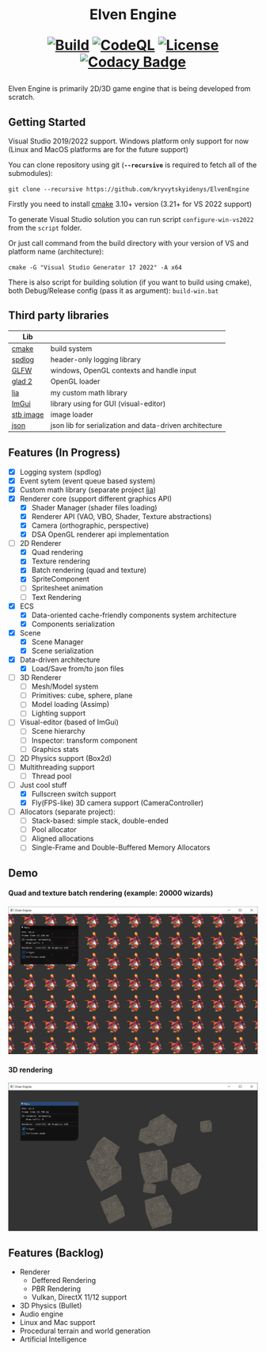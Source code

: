 <h1 align="center"> Elven Engine 
<br/>
  
[![Build](https://github.com/denyskryvytskyi/ElvenEngine/actions/workflows/cmake.yml/badge.svg)](https://github.com/denyskryvytskyi/ElvenEngine/actions/workflows/cmake.yml)
[![CodeQL](https://github.com/denyskryvytskyi/ElvenEngine/actions/workflows/codeql.yml/badge.svg)](https://github.com/denyskryvytskyi/ElvenEngine/actions/workflows/codeql.yml)
[![License](https://img.shields.io/github/license/denyskryvytskyi/ElvenEngine)](https://github.com/denyskryvytskyi/ElvenEngine/blob/master/LICENSE)
[![Codacy Badge](https://app.codacy.com/project/badge/Grade/493f09fda55b43f68886f52be5240d27)](https://www.codacy.com/gh/denyskryvytskyi/ElvenEngine/dashboard?utm_source=github.com&amp;utm_medium=referral&amp;utm_content=denyskryvytskyi/ElvenEngine&amp;utm_campaign=Badge_Grade)

  
</h1>

Elven Engine is primarily 2D/3D game engine that is being developed from scratch.

## Getting Started

Visual Studio 2019/2022 support.
Windows platform only support for now (Linux and MacOS platforms are for the future support)

You can clone repository using git (**`--recursive`** is required to fetch all of the submodules):

`git clone --recursive https://github.com/kryvytskyidenys/ElvenEngine`

Firstly you need to install [cmake](https://cmake.org/) 3.10+ version (3.21+ for VS 2022 support)

To generate Visual Studio solution you can run script `configure-win-vs2022` from the `script` folder.

Or just call command from the build directory with your version of VS and platform name (architecture):

`cmake -G "Visual Studio Generator 17 2022" -A x64`

There is also script for building solution (if you want to build using cmake), both Debug/Release config (pass it as argument): `build-win.bat`

## Third party libraries
| Lib |  |
| ------ | ------ |
| [cmake](https://github.com/Kitware/CMake) | build system |
| [spdlog](https://github.com/gabime/spdlog) | header-only logging library |
| [GLFW](https://github.com/glfw/glfw) | windows, OpenGL contexts and handle input |
| [glad 2](https://glad.dav1d.de/) | OpenGL loader |
| [lia](https://github.com/kryvytskyidenys/lia) | my custom math library |
| [ImGui](https://github.com/kryvytskyidenys/imgui) | library using for GUI (visual-editor) |
| [stb image](https://github.com/nothings/stb/blob/master/stb_image.h) | image loader |
| [json](https://github.com/nlohmann/json) | json lib for serialization and data-driven architecture |


## Features (In Progress)

+ [x] Logging system (spdlog)
+ [x] Event sytem (event queue based system)
+ [x] Custom math library (separate project [lia](https://github.com/denyskryvytskyi/lia))
+ [x] Renderer core (support different graphics API)
  - [x] Shader Manager (shader files loading)
  - [x] Renderer API (VAO, VBO, Shader, Texture abstractions)
  - [x] Camera (orthographic, perspective)
  - [x] DSA OpenGL renderer api implementation
+ [ ] 2D Renderer
  - [x] Quad rendering
  - [x] Texture rendering
  - [x] Batch rendering (quad and texture)
  - [x] SpriteComponent
  - [ ] Spritesheet animation
  - [ ] Text Rendering
+ [x] ECS
  - [x] Data-oriented cache-friendly components system architecture
  - [x] Components serialization
+ [x] Scene
  - [x] Scene Manager
  - [x] Scene serialization
+ [x] Data-driven architecture
  - [x] Load/Save from/to json files
+ [ ] 3D Renderer
  - [ ] Mesh/Model system
  - [ ] Primitives: cube, sphere, plane
  - [ ] Model loading (Assimp)
  - [ ] Lighting support
+ [ ] Visual-editor (based of ImGui)
  - [ ] Scene hierarchy
  - [ ] Inspector: transform component
  - [ ] Graphics stats
+ [ ] 2D Physics support (Box2d)
+ [ ] Multithreading support
  - [ ] Thread pool
+ [ ] Just cool stuff
  - [x] Fullscreen switch support
  - [x] Fly(FPS-like) 3D camera support (CameraController)
+ [ ] Allocators (separate project):
  - [ ] Stack-based: simple stack, double-ended
  - [ ] Pool allocator
  - [ ] Aligned allocations
  - [ ] Single-Frame and Double-Buffered Memory Allocators

## Demo
#### Quad and texture batch rendering (example: 20000 wizards)
![](.github/presentation/BatchRenderer_1.png)

#### 3D rendering
![](.github/presentation/3D_demo.png)

## Features (Backlog)
- Renderer
    - Deffered Rendering
    - PBR Rendering
    - Vulkan, DirectX 11/12 support
- 3D Physics (Bullet)
- Audio engine
- Linux and Mac support
- Procedural terrain and world generation
- Artificial Intelligence
